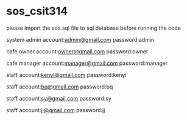 # sos_csit314
please import the sos.sql file to sql database before running the code

system admin account:admin@gmail.com
password:admin

cafe owner account:owner@gmail.com
password:owner

cafe manager account:manager@gmail.com
password:manager

staff account:kenyi@gmail.com
password:kenyi

staff account:bq@gmail.com
password:bq 

staff account:sy@gmail.com
password:sy 

staff account:jj@gmail.com
password:jj